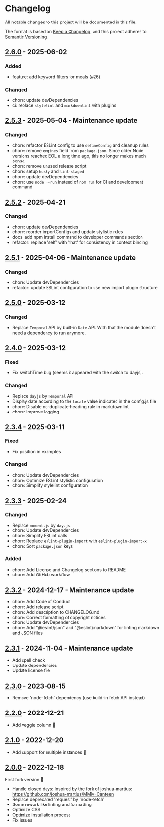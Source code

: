 # Changelog

All notable changes to this project will be documented in this file.

The format is based on [Keep a Changelog](https://keepachangelog.com/en/1.1.0/),
and this project adheres to [Semantic Versioning](https://semver.org/spec/v2.0.0.html).

## [2.6.0](https://github.com/KristjanESPERANTO/MMM-Canteen/compare/v2.5.3...v2.6.0) - 2025-06-02

### Added

- feature: add keyword filters for meals (#26)

### Changed

- chore: update devDependencies
- ci: replace `stylelint` and `markdownlint` with plugins

## [2.5.3](https://github.com/KristjanESPERANTO/MMM-Canteen/compare/v2.5.2...v2.5.3) - 2025-05-04 - Maintenance update

### Changed

- chore: refactor ESLint config to use `defineConfig` and cleanup rules
- chore: remove `engines` field from `package.json`. Since older Node versions reached EOL a long time ago, this no longer makes much sense.
- chore: remove unused release script
- chore: setup `husky` and `lint-staged`
- chore: update devDependencies
- chore: use `node --run` instead of `npm run` for CI and development command

## [2.5.2](https://github.com/KristjanESPERANTO/MMM-Canteen/compare/v2.5.1...v2.5.2) - 2025-04-21

### Changed

- chore: update devDependencies
- chore: reorder importConfigs and update stylistic rules
- docs: add npm install command to developer commands section
- refactor: replace 'self' with 'that' for consistency in context binding

## [2.5.1](https://github.com/KristjanESPERANTO/MMM-Canteen/compare/v2.5.0...v2.5.1) - 2025-04-06 - Maintenance update

### Changed

- chore: Update devDependencies
- refactor: update ESLint configuration to use new import plugin structure

## [2.5.0](https://github.com/KristjanESPERANTO/MMM-Canteen/compare/v2.4.0...v2.5.0) - 2025-03-12

### Changed

- Replace `Temporal` API by built-in `Date` API. With that the module doesn't need a dependency to run anymore.

## [2.4.0](https://github.com/KristjanESPERANTO/MMM-Canteen/compare/v2.3.4...v2.4.0) - 2025-03-12

### Fixed

- Fix switchTime bug (seems it appeared with the switch to dayjs).

### Changed

- Replace `dayjs` by `Temporal` API
- Display date according to the `locale` value indicated in the config.js file
- chore: Disable no-duplicate-heading rule in markdownlint
- chore: Improve logging

## [2.3.4](https://github.com/KristjanESPERANTO/MMM-Canteen/compare/v2.3.3...v2.3.4) - 2025-03-11

### Fixed

- Fix position in examples

### Changed

- chore: Update devDependencies
- chore: Optimize ESLint stylistic configuration
- chore: Simplify stylelint configuration

## [2.3.3](https://github.com/KristjanESPERANTO/MMM-Canteen/compare/v2.3.2...v2.3.3) - 2025-02-24

### Changed

- Replace `moment.js` by `day.js`
- chore: Update devDependencies
- chore: Simplify ESLint calls
- chore: Replace `eslint-plugin-import` with `eslint-plugin-import-x`
- chore: Sort `package.json` keys

### Added

- chore: Add License and Changelog sections to README
- chore: Add GitHub workflow

## [2.3.2](https://github.com/KristjanESPERANTO/MMM-Canteen/compare/v2.3.1...v2.3.2) - 2024-12-17 - Maintenance update

- chore: Add Code of Conduct
- chore: Add release script
- chore: Add description to CHANGELOG.md
- chore: Correct formatting of copyright notices
- chore: Update devDependencies
- chore: Add "@eslint/json" and "@eslint/markdown" for linting markdown and JSON files

## [2.3.1](https://github.com/KristjanESPERANTO/MMM-Canteen/compare/v2.3.0...v2.3.1) - 2024-11-04 - Maintenance update

- Add spell check
- Update dependencies
- Update license file

## [2.3.0](https://github.com/KristjanESPERANTO/MMM-Canteen/compare/v2.2.0...v2.3.0) - 2023-08-15

- Remove 'node-fetch' dependency (use build-in fetch API instead)

## [2.2.0](https://github.com/KristjanESPERANTO/MMM-Canteen/compare/v2.1.0...v2.2.0) - 2022-12-21

- Add veggie column 🌱

## [2.1.0](https://github.com/KristjanESPERANTO/MMM-Canteen/compare/v2.0.0...v2.1.0) - 2022-12-20

- Add support for multiple instances 🙂

## [2.0.0](https://github.com/KristjanESPERANTO/MMM-Canteen/compare/v1.1.0...v2.0.0) - 2022-12-18

First fork version 🚀

- Handle closed days: Inspired by the fork of joshua-martius: <https://github.com/joshua-martius/MMM-Canteen>
- Replace deprecated 'request' by 'node-fetch'
- Some rework like linting and formatting
- Optimize CSS
- Optimize installation process
- Fix issues
